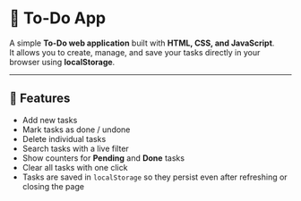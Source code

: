 # 📝 To-Do App

A simple **To-Do web application** built with **HTML, CSS, and JavaScript**.  
It allows you to create, manage, and save your tasks directly in your browser using **localStorage**.

---

## 🚀 Features
- Add new tasks  
- Mark tasks as done / undone  
- Delete individual tasks  
- Search tasks with a live filter  
- Show counters for **Pending** and **Done** tasks  
- Clear all tasks with one click  
- Tasks are saved in `localStorage` so they persist even after refreshing or closing the page  

